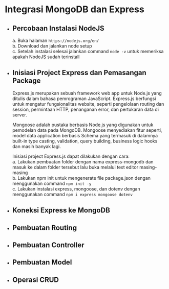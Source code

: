 # Integrasi MongoDB dan Express

* ## Percobaan Instalasi NodeJS
  a. Buka halaman ```https://nodejs.org/en/``` <br>
  b. Download dan jalankan node setup <br>
  c. Setelah instalasi selesai jalankan command ```node -v``` untuk memeriksa apakah NodeJS sudah terinstall <br>
  
* ## Inisiasi Project Express dan Pemasangan Package
  Express.js merupakan sebuah framework web app untuk Node.js yang ditulis dalam bahasa pemrograman JavaScript. Express.js berfungsi untuk mengatur fungsionalitas website, seperti pengelolaan routing dan session, permintaan HTTP, penanganan error, dan pertukaran data di server. <br>

  Mongoose adalah pustaka berbasis Node.js yang digunakan untuk pemodelan data pada MongoDB. Mongoose menyediakan fitur seperti, model data application berbasis Schema yang termasuk di dalamnya built-in type casting, validation, query building, business logic hooks dan masih banyak lagi. <br>

  Inisiasi project Express.js dapat dilakukan dengan cara: <br>
  a. Lakukan pembuatan folder dengan nama express-mongodb dan masuk ke dalam folder tersebut lalu buka melalui text editor masing-masing <br>
  b. Lakukan npm init untuk mengenerate file package.json dengan menggunakan command ```npm init -y``` <br>
  c. Lakukan instalasi express, mongoose, dan dotenv dengan menggunakan command ```npm i express mongoose dotenv``` <br>
  
* ## Koneksi Express ke MongoDB
* ## Pembuatan Routing
* ## Pembuatan Controller
* ## Pembuatan Model
* ## Operasi CRUD

